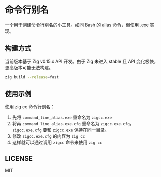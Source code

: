 # 命令行别名

一个用于创建命令行别名的小工具。如同 Bash 的 alias 命令，但使用 .exe 实现。

## 构建方式

当前版本基于 Zig v0.15.x API 开发。由于 Zig 未进入 stable 且 API 变化极快，更高版本可能无法构建。

``` bash
zig build --release=fast
```

## 使用示例

使用 zig cc 命令行别名：

1. 先将 `command_line_alias.exe` 重命名为 `zigcc.exe`
2. 将再 `command_line_alias.exe.cfg` 重命名为 `zigcc.exe.cfg`。`zigcc.exe.cfg` 要和 `zigcc.exe` 保持在同一目录。
3. 修改 `zigcc.exe.cfg` 的内容为 `zig cc`
4. 这样就可以通过调用 `zigcc` 命令来使用 `zig cc`

## LICENSE

MIT
